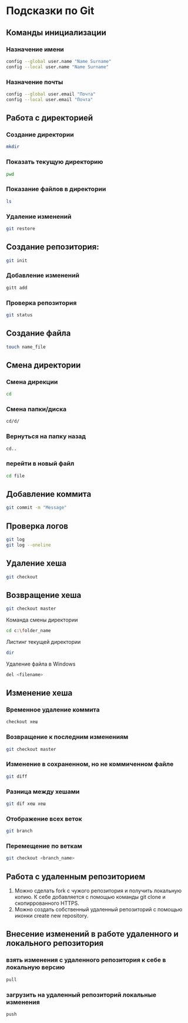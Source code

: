 # Подсказки по Git
## Команды инициализации
### Назначение имени
```sh 
config --global user.name "Name Surname"
config --local user.name "Name Surname"
```
### Назначение почты
```sh
config --global user.email "Почта"
config --local user.email "Почта"
```
## Работа с директорией
### Создание директории
```sh
mkdir
```
### Показать текущую директорию
```sh
pwd
```
### Показание файлов в директории
```sh
ls
```
### Удаление изменений
```sh
git restore
```
## Создание репозитория:
```sh
git init
```
### Добавление изменений
```sh
gitt add
```
### Проверка репозитория
```sh
git status
```
## Создание файла
```sh
touch name_file
```
## Смена директории
### Смена дирекции
```sh
cd
```
### Смена папки/диска
```sh
cd/d/
```
### Вернуться на папку назад
```sh
cd..
```
### перейти в новый файл
```sh
cd file
```
## Добавление коммита
```sh
git commit -m "Message"
```
## Проверка логов
```sh
git log
git log --oneline
```
## Удаление хеша
```sh
git checkout 
```
## Возвращение хеша
```sh
git checkout master
```

Команда смены директории
```sh
cd c:\folder_name
```


Листинг текущей директории
```sh
dir
```

Удаление файла в Windows
```sh
del <filename>
```
## Изменение хеша
### Временное удаление коммита
```sh
checkout хеш
```
### Возвращение к последним изменениям
```sh
git checkout master
```
### Изменение в сохраненном, но не коммиченном файле
```sh
git diff
```
### Разница между хешами
```sh
git dif хеш хеш
```
### Отображение всех веток
```sh
git branch
```

### Перемещение по веткам
```sh
git checkout <branch_name>
```

## Работа с удаленным репозиторием
1. Можно сделать fork с чужого репозитория и получить локальную копию. К себе добавляется с помощью команды git clone и скопиррованного HTTPS.
2. Можно создать собственный удаленный репозиторий с помощью иконки create new repository.

## Внесение изменений в работе удаленного и локального репозитория
### взять изменения с удаленного репозитория к себе в локальную версию
```sh
pull
```
### загрузить на удаленный репозиторий локальные изменения
```sh
push
```